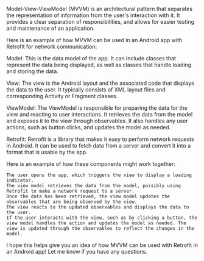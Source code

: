 Model-View-ViewModel (MVVM) is an architectural pattern that separates the representation of information from the user's interaction with it. It provides a clear separation of responsibilities, and allows for easier testing and maintenance of an application.

Here is an example of how MVVM can be used in an Android app with Retrofit for network communication:

Model: This is the data model of the app. It can include classes that represent the data being displayed, as well as classes that handle loading and storing the data.

View: The view is the Android layout and the associated code that displays the data to the user. It typically consists of XML layout files and corresponding Activity or Fragment classes.

ViewModel: The ViewModel is responsible for preparing the data for the view and reacting to user interactions. It retrieves the data from the model and exposes it to the view through observables. It also handles any user actions, such as button clicks, and updates the model as needed.

Retrofit: Retrofit is a library that makes it easy to perform network requests in Android. It can be used to fetch data from a server and convert it into a format that is usable by the app.

Here is an example of how these components might work together:

    The user opens the app, which triggers the view to display a loading indicator.
    The view model retrieves the data from the model, possibly using Retrofit to make a network request to a server.
    Once the data has been retrieved, the view model updates the observables that are being observed by the view.
    The view reacts to the updated observables and displays the data to the user.
    If the user interacts with the view, such as by clicking a button, the view model handles the action and updates the model as needed. The view is updated through the observables to reflect the changes in the model.

I hope this helps give you an idea of how MVVM can be used with Retrofit in an Android app! Let me know if you have any questions.
